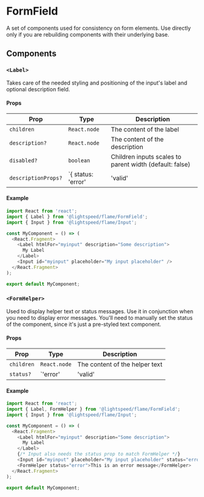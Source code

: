 # FormField

A set of components used for consistency on form elements. Use directly only if you are rebuilding components with their underlying base.

## Components

### `<Label>`

Takes care of the needed styling and positioning of the input's label and optional description field.

#### Props

| Prop                | Type                                        | Description                                             |
| ------------------- | ------------------------------------------- | ------------------------------------------------------- |
| `children`          | `React.node`                                | The content of the label                                |
| `description?`      | `React.node`                                | The content of the description                          |
| `disabled?`         | `boolean`                                   | Children inputs scales to parent width (default: false) |
| `descriptionProps?` | `{ status: 'error' | 'valid' | 'warning' }` | Pass the status in a object to the description          |

#### Example

```js
import React from 'react';
import { Label } from '@lightspeed/flame/FormField';
import { Input } from '@lightspeed/flame/Input';

const MyComponent = () => (
  <React.Fragment>
    <Label htmlFor="myinput" description="Some description">
      My Label
    </Label>
    <Input id="myinput" placeholder="My input placeholder" />
  </React.Fragment>
);

export default MyComponent;
```

### `<FormHelper>`

Used to display helper text or status messages. Use it in conjunction when you need to display error messages. You'll need to manually set the status of the component, since it's just a pre-styled text component.

#### Props

| Prop       | Type                            | Description                    |
| ---------- | ------------------------------- | ------------------------------ |
| `children` | `React.node`                    | The content of the helper text |
| `status?`  | `'error' | 'valid' | 'warning'` | Status of the form helper text |

#### Example

```js
import React from 'react';
import { Label, FormHelper } from '@lightspeed/flame/FormField';
import { Input } from '@lightspeed/flame/Input';

const MyComponent = () => (
  <React.Fragment>
    <Label htmlFor="myinput" description="Some description">
      My Label
    </Label>
    {/* Input also needs the status prop to match FormHelper */}
    <Input id="myinput" placeholder="My input placeholder" status="error" />
    <FormHelper status="error">This is an error message</FormHelper>
  </React.Fragment>
);

export default MyComponent;
```
